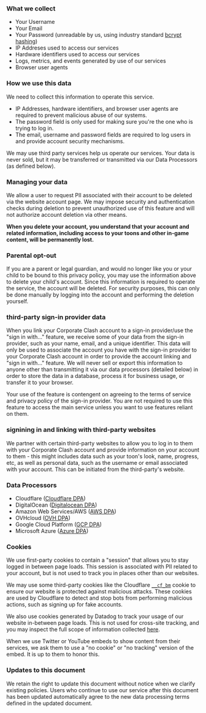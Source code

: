 ### What we collect

* Your Username
* Your Email
* Your Password (unreadable by us, using industry standard [bcrypt hashing](https://en.wikipedia.org/wiki/Bcrypt))
* IP Addreses used to access our services
* Hardware identifiers used to access our services
* Logs, metrics, and events generated by use of our services
* Browser user agents

### How we use this data

We need to collect this information to operate this service. 

* IP Addresses, hardware identifiers, and browser user agents are required to prevent malicious abuse of our systems.
* The password field is only used for making sure you're the one who is trying to log in.
* The email, username and password fields are required to log users in and provide account security mechanisms.

We may use third party services help us operate our services. Your data is never sold, but it may be transferred or transmitted via our Data Processors (as defined below).   

### Managing your data

We allow a user to request PII associated with their account to be deleted via the website account page. We may impose security and authentication checks during deletion to prevent unauthorized use of this feature and will not authorize account deletion via other means.

**When you delete your account, you understand that your account and related information, including access to your toons and other in-game content, will be permanently lost.**

### Parental opt-out

If you are a parent or legal guardian, and would no longer like you or your child to be bound to this privacy policy, you may use the information above to delete your child's account. Since this information is required to operate the service, the account will be deleted. For security purposes, this can only be done manually by logging into the account and performing the deletion yourself.

### third-party sign-in provider data

When you link your Corporate Clash account to a sign-in provider/use the "sign in with..." feature, we receive some of your data from the sign-in provider, such as your name, email, and a unique identifier. This data will only be used to associate the account you have with the sign-in provider to your Corporate Clash account in order to provide the account linking and "sign in with..." feature. We will never sell or export this information to anyone other than transmitting it via our data processors (detailed below) in order to store the data in a database, process it for business usage, or transfer it to your browser.

Your use of the feature is contengent on agreeing to the terms of service and privacy policy of the sign-in provider. You are not required to use this feature to access the main service unless you want to use features reliant on them.

### signining in and linking with third-party websites

We partner with certain third-party websites to allow you to log in to them with your Corporate Clash account and provide information on your account to them - this might includes data such as your toon's look, name, progress, etc, as well as personal data, such as the username or email associated with your account. This can be initiated from the third-party's website. 

### Data Processors

* Cloudflare ([Cloudflare DPA](https://drive.google.com/file/d/1-3p3X_WYuP_864MMBIO0OfMi0Pahf6kW/view?usp=sharing))
* DigitalOcean ([Digitalocean DPA](https://www.digitalocean.com/legal/data-processing-agreement/))
* Amazon Web Services/AWS ([AWS DPA](https://d1.awsstatic.com/legal/aws-gdpr/AWS_GDPR_DPA.pdf))
* OVHcloud ([OVH DPA](https://us.ovhcloud.com/legal/data-processing-agreement)) 
* Google Cloud Platform ([GCP DPA](https://cloud.google.com/terms/data-processing-terms))
* Microsoft Azure ([Azure DPA](https://aka.ms/dpa))


### Cookies

We use first-party cookies to contain a "session" that allows you to stay logged in between page loads. This session is associated with PII related to your account, but is not used to track you in places other than our websites.

We may use some third-party cookies like the Cloudflare [`__cf_bm`](https://support.cloudflare.com/hc/en-us/articles/200170156-Understanding-the-Cloudflare-Cookies#12345681) cookie to ensure our website is protected against malicious attacks. These cookies are used by Cloudflare to detect and stop bots from performing malicious actions, such as signing up for fake accounts.

We also use cookies generated by Datadog to track your usage of our website in-between page loads. This is not used for cross-site tracking, and you may inspect the full scope of information collected [here](https://docs.datadoghq.com/real_user_monitoring/browser/troubleshooting/#rum-cookies).

When we use Twitter or YouTube embeds to show content from their services, we ask them to use a "no cookie" or "no tracking" version of the embed. It is up to them to honor this.

### Updates to this document

We retain the right to update this document without notice when we clarify existing policies. Users who continue to use our service after this document has been updated automatically agree to the new data processing terms defined in the updated document.
